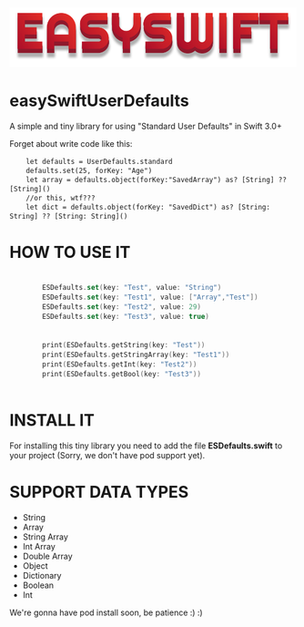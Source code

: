 ![alt text](https://raw.githubusercontent.com/lopezquekk/easySwiftUserDefaults/master/ES.png)

# easySwiftUserDefaults
A simple and tiny library for using  "Standard User Defaults" in Swift 3.0+

Forget about write code like this:

        let defaults = UserDefaults.standard
        defaults.set(25, forKey: "Age")
        let array = defaults.object(forKey:"SavedArray") as? [String] ?? [String]()
        //or this, wtf???
        let dict = defaults.object(forKey: "SavedDict") as? [String: String] ?? [String: String]()

# HOW TO USE IT

```swift

        ESDefaults.set(key: "Test", value: "String")
        ESDefaults.set(key: "Test1", value: ["Array","Test"])
        ESDefaults.set(key: "Test2", value: 29)
        ESDefaults.set(key: "Test3", value: true)
        
        
        print(ESDefaults.getString(key: "Test"))
        print(ESDefaults.getStringArray(key: "Test1"))
        print(ESDefaults.getInt(key: "Test2"))
        print(ESDefaults.getBool(key: "Test3"))
        
 ```
        
# INSTALL IT
 
 For installing this tiny library you need to add the file **ESDefaults.swift** to your project (Sorry, we don't have pod support yet).
 
# SUPPORT DATA TYPES

- String
- Array
- String Array
- Int Array
- Double Array
- Object
- Dictionary
- Boolean
- Int
 
 We're gonna have pod install soon, be patience :) :)
